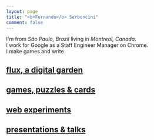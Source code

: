 ```yaml
---
layout: page
title: "<b>Fernando</b> Serboncini"
comment: false
---
```


I'm from *São Paulo, Brazil* living in *Montreal, Canada*.<br>
I work for Google as a Staff Engineer Manager on Chrome.<br>
I make games and write.


<div id="high">

## [flux<strong>,</strong> **a digital garden**](/flux)

## [games<strong>,</strong> puzzles **&** cards](/games)

## [**web** experiments](/exp)

## [presentations **&** talks](/talks)

</div>


